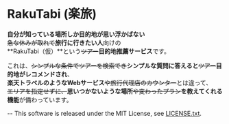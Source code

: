 
# RakuTabi (楽旅)

**自分が知っている場所しか目的地が思い浮かばない**  
~~急な休みが取れて~~**旅行に行きたい人**向けの  
**RakuTabi（仮）**という~~ツアー~~**目的地推薦サービス**です。  

これは、~~シンプルな条件でツアーを検索でき~~**シンプルな質問に答えると**~~ツアー~~**目的地がレコメンドされ**、   
**楽天トラベルのようなWebサービス**~~や旅行代理店のカウンター~~とは違って、   
~~エリアを指定せずに、~~**思いつかないような場所**~~や変わったプラン~~**を教えてくれる機能**が備わっています。  
  
--
This software is released under the MIT License, see [LICENSE.txt](https://github.com/tnumata3632/RakuTabi/blob/master/LICENSE.txt).
